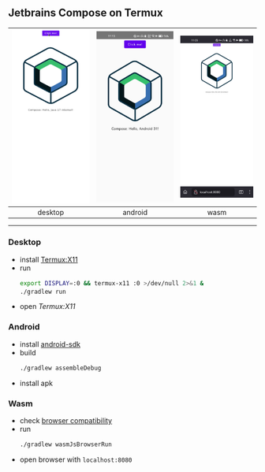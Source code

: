 ## Jetbrains Compose on Termux

|<img src="https://raw.githubusercontent.com/mumumusuc/termux-compose/main/image/compose-desktop.jpg" alt="desktop"/>|<img src="https://raw.githubusercontent.com/mumumusuc/termux-compose/main/image/compose-android.jpg" alt="android"/>|<img src="https://raw.githubusercontent.com/mumumusuc/termux-compose/main/image/compose-wasm.jpg" alt="wasm"/>|
| :-----: | :-----: | :----: |
| desktop | android |  wasm  |

---

### Desktop
  - install [Termux:X11](https://github.com/termux/termux-x11/releases/tag/nightly)
  - run
    ```bash
    export DISPLAY=:0 && termux-x11 :0 >/dev/null 2>&1 &
    ./gradlew run
    ```
  - open *Termux:X11*

### Android
  - install [android-sdk](https://github.com/mumumusuc/termux-android-sdk/releases/tag/30.0.3)
  - build
    ```bash
    ./gradlew assembleDebug
    ```
  - install apk

### Wasm
  - check [browser compatibility](https://github.com/Kotlin/kotlin-wasm-examples/tree/main/compose-imageviewer#setup-environment)
  - run
    ```bash
    ./gradlew wasmJsBrowserRun
    ```
  - open browser with `localhost:8080`
